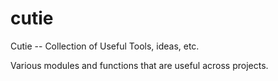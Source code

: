 # cutie

Cutie -- Collection of Useful Tools, ideas, etc.

Various modules and functions that are useful across projects.